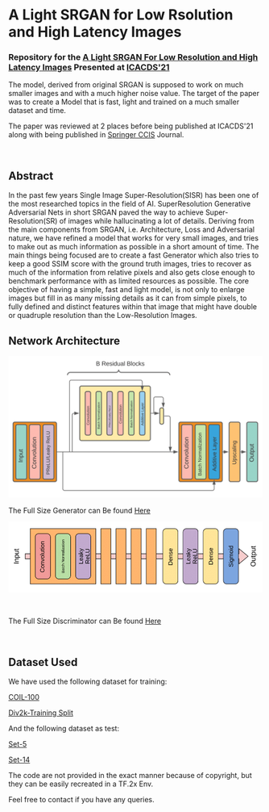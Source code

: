 # A Light SRGAN for Low Rsolution and High Latency Images

### Repository for the [A Light SRGAN For Low Resolution and High Latency Images](https://link.springer.com/chapter/10.1007%2F978-3-030-81462-5_6) Presented at [ICACDS'21](https://icacds.com/)

The model, derived from original SRGAN is supposed to work on much smaller images and with a much higher noise value. The target of the paper was to create a Model that is fast, light and trained on a much smaller dataset and time.

The paper was reviewed at 2 places before being published at ICACDS'21 along with being published in [Springer CCIS](https://www.springer.com/series/7899) Journal. 

<br>

## Abstract

In the past few years Single Image Super-Resolution(SISR)
has been one of the most researched topics in the field of AI. SuperResolution Generative Adversarial Nets in short SRGAN paved the way
to achieve Super-Resolution(SR) of images while hallucinating a lot of
details. Deriving from the main components from SRGAN, i.e. Architecture, Loss and Adversarial nature, we have refined a model that works for
very small images, and tries to make out as much information as possible
in a short amount of time. The main things being focused are to create
a fast Generator which also tries to keep a good SSIM score with the
ground truth images, tries to recover as much of the information from
relative pixels and also gets close enough to benchmark performance with
as limited resources as possible. The core objective of having a simple,
fast and light model, is not only to enlarge images but fill in as many
missing details as it can from simple pixels, to fully defined and distinct features within that image that might have double or quadruple
resolution than the Low-Resolution Images.


## Network Architecture

![Generator](https://github.com/ArchanGhosh/A_light_SRGAN_for_Low_Resolution_and_High_Latency_Images/blob/master/Network%20Architecture/Architecture-1.png)
<br>

The Full Size Generator can Be found [Here](https://github.com/ArchanGhosh/A_light_SRGAN_for_Low_Resolution_and_High_Latency_Images/blob/master/Network%20Architecture/gen_info_full.png)


![Discriminator](https://github.com/ArchanGhosh/A_light_SRGAN_for_Low_Resolution_and_High_Latency_Images/blob/master/Network%20Architecture/Discriminator-1.png)

<br>

The Full Size Discriminator can Be found [Here](https://github.com/ArchanGhosh/A_light_SRGAN_for_Low_Resolution_and_High_Latency_Images/blob/master/Network%20Architecture/dis_info_full.png)

<br>

## Dataset Used

We have used the following dataset for training:

[COIL-100](https://www1.cs.columbia.edu/CAVE/software/softlib/coil-100.php)


[Div2k-Training Split](https://data.vision.ee.ethz.ch/cvl/DIV2K/)


And the following dataset as test:


[Set-5](https://deepai.org/dataset/set5-super-resolution)


[Set-14](https://deepai.org/dataset/set14-super-resolution)



The code are not provided in the exact manner because of copyright, but they can be easily recreated in a TF.2x Env.


Feel free to contact if you have any queries.
